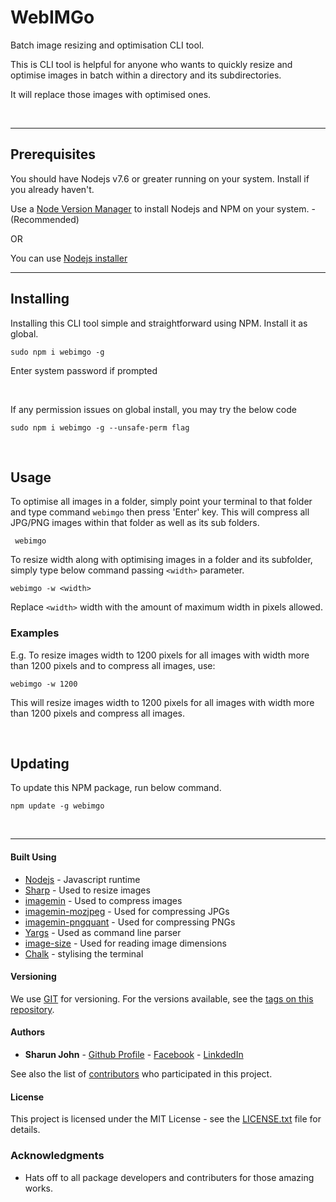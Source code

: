 # WebIMGo

Batch image resizing and optimisation CLI tool.

This is CLI tool is helpful for anyone who wants to quickly resize and optimise images in batch within a directory and its subdirectories.

It will replace those images with optimised ones.


<br/>

---

## Prerequisites

You should have Nodejs v7.6 or greater running on your system. Install if you already haven't.

Use a <a href="https://docs.npmjs.com/downloading-and-installing-node-js-and-npm" target="_blank">Node Version Manager</a> to install Nodejs and NPM on your system. - (Recommended)

OR

You can use <a href="https://nodejs.org/" target="_blank">Nodejs installer</a>

---


## Installing

Installing this CLI tool simple and straightforward using NPM.
Install it as global.

```
sudo npm i webimgo -g
```
Enter system password if prompted

<br/>

If any permission issues on global install, you may try the below code

```
sudo npm i webimgo -g --unsafe-perm flag
```


<br/>

## Usage

To optimise all images in a folder, simply point your terminal to that folder and type command `webimgo` then press 'Enter' key.
This will compress all JPG/PNG images within that folder as well as its sub folders.

```
 webimgo
 ```

To resize width along with optimising images in a folder and its subfolder, simply type below command passing `<width>` parameter.

```
webimgo -w <width>
```

Replace `<width>` width with the amount of maximum width in pixels allowed.

### Examples

E.g. To resize images width to 1200 pixels for all images with width more than 1200 pixels and to compress all images, use:
```
webimgo -w 1200
``` 
This will resize images width to 1200 pixels for all images with width more than 1200 pixels and compress all images.

<br/>

## Updating

To update this NPM package, run below command.

```
npm update -g webimgo
```

<br/>

---


#### Built Using

* [Nodejs](https://nodejs.org/) - Javascript runtime
* [Sharp](https://www.npmjs.com/package/sharp) - Used to resize images
* [imagemin](https://www.npmjs.com/package/imagemin) - Used to compress images
* [imagemin-mozjpeg](https://www.npmjs.com/package/imagemin-mozjpeg) - Used for compressing JPGs
* [imagemin-pngquant](https://www.npmjs.com/package/imagemin-pngquant) - Used for compressing PNGs
* [Yargs](https://www.npmjs.com/package/yargs) - Used as command line parser
* [image-size](https://www.npmjs.com/package/image-size) - Used for reading image dimensions
* [Chalk](https://www.npmjs.com/package/chalk) - stylising the terminal

#### Versioning

We use [GIT](https://git-scm.com/) for versioning. For the versions available, see the [tags on this repository](https://github.com/your/project/tags). 

#### Authors

* **Sharun John** - [Github Profile](https://github.com/shaan07) - [Facebook](https://www.facebook.com/sharunjon) - [LinkdedIn](https://nz.linkedin.com/in/sharun-john)

See also the list of [contributors](https://github.com/your/project/contributors) who participated in this project.

#### License

This project is licensed under the MIT License - see the [LICENSE.txt](LICENSE.txt) file for details.

### Acknowledgments

* Hats off to all package developers and contributers for those amazing works.

